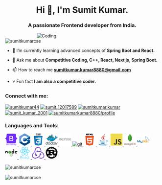 <h1 align="center">Hi 👋, I'm Sumit Kumar.</h1>
<h3 align="center">A passionate Frontend developer from India.</h3>
<img align="right" alt="Coding" width="400"src="https://media2.giphy.com/media/v1.Y2lkPTc5MGI3NjExa2dyM3UydXdxMWMyNHBlNXlvM2U0emd4ZmV6MXFseHJpdGU2dzlmNyZlcD12MV9pbnRlcm5hbF9naWZfYnlfaWQmY3Q9Zw/qgQUggAC3Pfv687qPC/giphy.gif">

<p align="left"> <img src="https://komarev.com/ghpvc/?username=sumitkumarcse&label=Profile%20views&color=0e75b6&style=flat" alt="sumitkumarcse" /> </p>

- 🌱 I’m currently learning advanced concepts of **Spring Boot and React.**

- 💬 Ask me about **Competitive Coding, C++, React, Next js, Spring Boot.**

- 📫 How to reach me **sumitkumar.kumar8880@gmail.com**

- ⚡ Fun fact **I am also a competitive coder.**

<h3 align="left">Connect with me:</h3>
<p align="left">
<a href="https://www.codechef.com/users/sumitkumar44" target="blank"><img align="center" src="https://cdn.jsdelivr.net/npm/simple-icons@3.1.0/icons/codechef.svg" alt="sumitkumar44" height="30" width="40" /></a>
<a href="https://www.hackerrank.com/sumit_12017589" target="blank"><img align="center" src="https://raw.githubusercontent.com/rahuldkjain/github-profile-readme-generator/master/src/images/icons/Social/hackerrank.svg" alt="sumit_12017589" height="30" width="40" /></a>
<a href="https://codeforces.com/profile/sumitkumar.kumar" target="blank"><img align="center" src="https://raw.githubusercontent.com/rahuldkjain/github-profile-readme-generator/master/src/images/icons/Social/codeforces.svg" alt="sumitkumar.kumar" height="30" width="40" /></a>
<a href="https://www.leetcode.com/sumit_kumar_2001" target="blank"><img align="center" src="https://raw.githubusercontent.com/rahuldkjain/github-profile-readme-generator/master/src/images/icons/Social/leet-code.svg" alt="sumit_kumar_2001" height="30" width="40" /></a>
<a href="https://auth.geeksforgeeks.org/user/sumitkumarkumar8880/profile" target="blank"><img align="center" src="https://raw.githubusercontent.com/rahuldkjain/github-profile-readme-generator/master/src/images/icons/Social/geeks-for-geeks.svg" alt="sumitkumarkumar8880/profile" height="30" width="40" /></a>
</p>

<h3 align="left">Languages and Tools:</h3>
<p align="left"> <a href="https://getbootstrap.com" target="_blank" rel="noreferrer"> <img src="https://raw.githubusercontent.com/devicons/devicon/master/icons/bootstrap/bootstrap-plain-wordmark.svg" alt="bootstrap" width="40" height="40"/> </a> <a href="https://www.w3schools.com/cpp/" target="_blank" rel="noreferrer"> <img src="https://raw.githubusercontent.com/devicons/devicon/master/icons/cplusplus/cplusplus-original.svg" alt="cplusplus" width="40" height="40"/> </a> <a href="https://www.w3schools.com/css/" target="_blank" rel="noreferrer"> <img src="https://raw.githubusercontent.com/devicons/devicon/master/icons/css3/css3-original-wordmark.svg" alt="css3" width="40" height="40"/> </a> <a href="https://www.docker.com/" target="_blank" rel="noreferrer"> <img src="https://raw.githubusercontent.com/devicons/devicon/master/icons/docker/docker-original-wordmark.svg" alt="docker" width="40" height="40"/> </a> <a href="https://expressjs.com" target="_blank" rel="noreferrer"> <img src="https://raw.githubusercontent.com/devicons/devicon/master/icons/express/express-original-wordmark.svg" alt="express" width="40" height="40"/> </a> <a href="https://git-scm.com/" target="_blank" rel="noreferrer"> <img src="https://www.vectorlogo.zone/logos/git-scm/git-scm-icon.svg" alt="git" width="40" height="40"/> </a> <a href="https://www.w3.org/html/" target="_blank" rel="noreferrer"> <img src="https://raw.githubusercontent.com/devicons/devicon/master/icons/html5/html5-original-wordmark.svg" alt="html5" width="40" height="40"/> </a> <a href="https://www.java.com" target="_blank" rel="noreferrer"> <img src="https://raw.githubusercontent.com/devicons/devicon/master/icons/java/java-original.svg" alt="java" width="40" height="40"/> </a> <a href="https://developer.mozilla.org/en-US/docs/Web/JavaScript" target="_blank" rel="noreferrer"> <img src="https://raw.githubusercontent.com/devicons/devicon/master/icons/javascript/javascript-original.svg" alt="javascript" width="40" height="40"/> </a> <a href="https://www.mongodb.com/" target="_blank" rel="noreferrer"> <img src="https://raw.githubusercontent.com/devicons/devicon/master/icons/mongodb/mongodb-original-wordmark.svg" alt="mongodb" width="40" height="40"/> </a> <a href="https://www.mysql.com/" target="_blank" rel="noreferrer"> <img src="https://raw.githubusercontent.com/devicons/devicon/master/icons/mysql/mysql-original-wordmark.svg" alt="mysql" width="40" height="40"/> </a> <a href="https://nodejs.org" target="_blank" rel="noreferrer"> <img src="https://raw.githubusercontent.com/devicons/devicon/master/icons/nodejs/nodejs-original-wordmark.svg" alt="nodejs" width="40" height="40"/> </a> <a href="https://reactjs.org/" target="_blank" rel="noreferrer"> <img src="https://raw.githubusercontent.com/devicons/devicon/master/icons/react/react-original-wordmark.svg" alt="react" width="40" height="40"/> </a> <a href="https://redux.js.org" target="_blank" rel="noreferrer"> <img src="https://raw.githubusercontent.com/devicons/devicon/master/icons/redux/redux-original.svg" alt="redux" width="40" height="40"/> </a> <a href="https://www.rust-lang.org" target="_blank" rel="noreferrer"> <img src="https://raw.githubusercontent.com/devicons/devicon/master/icons/rust/rust-plain.svg" alt="rust" width="40" height="40"/> </a> </p> 

<p><img align="center" src="https://github-readme-stats.vercel.app/api/top-langs?username=sumitkumarcse&show_icons=true&locale=en&layout=compact" alt="sumitkumarcse" /></p>

<p><img align="center" src="https://github-readme-streak-stats.herokuapp.com/?user=sumitkumarcse&" alt="sumitkumarcse" /></p>

